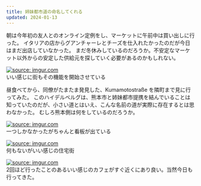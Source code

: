 ```yaml
---
title: 姉妹都市道の命名してくれる
updated: 2024-01-13
---
```


朝は今年初の友人とのオンライン定例をし、マーケットに午前中は買い出しに行った。
イタリアの店からグアンチャーレとチーズを仕入れたかったのだが今日はまだ出店していなかった。
まだ冬休みしているのだろうか。不安定なマーケット以外からの安定した供給元を探していく必要があるのかもしれない。

<a href="https://imgur.com/MPb4IbP"><img src="https://i.imgur.com/MPb4IbP.jpg" title="source: imgur.com" /></a>  
いい感じに街もその機能を開始させている

昼食べてから、同僚がたまたま発見した、Kumamotostraße を隣町まで見に行ってみた。
このハイデルベルグは、熊本市と姉妹都市提携を結んでいることは知っていたのだが、小さい道とはいえ、こんな名前の道が実際に存在するとは思わなかった。
むしろ熊本側は何をしているのだろうか。

<a href="https://imgur.com/lDDLbCU"><img src="https://i.imgur.com/lDDLbCU.jpg" title="source: imgur.com" /></a>  
一つしかなかったがちゃんと看板が出ている

<a href="https://imgur.com/vvpS5nT"><img src="https://i.imgur.com/vvpS5nT.jpg" title="source: imgur.com" /></a>  
何もないがいい感じの住宅街

<a href="https://imgur.com/SByTH0l"><img src="https://i.imgur.com/SByTH0l.jpg" title="source: imgur.com" /></a>  
2回ほど行ったことのあるいい感じのカフェがすぐ近くにあり良い。当然今日も行ってきた。
